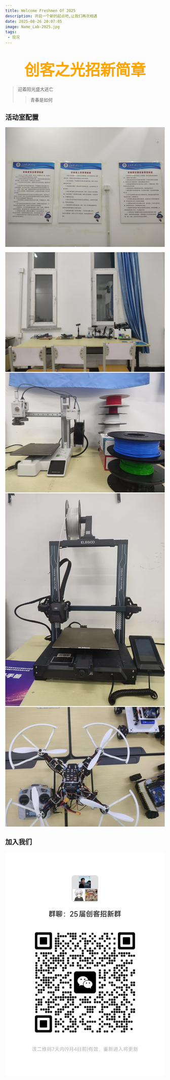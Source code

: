 ```yaml
---
title: Welcome Freshmen Of 2025
description: 开启一个新的起点吧,让我们再次相遇
date: 2025-08-26 20:07:05
image: Name_Lab-2025.jpg
tags: 
 - 现况
---
```

# <center><font face=“仿宋” size="30"  color="orange">创客之光招新简章</font></center>

> 迎着阳光盛大逃亡
>> 青春是如何

## 活动室配置
![规则](Rule_Lab-2025.jpg)

![焊接台](hot_Lab-2025_2.jpg)
![3d打印机-1](3d_Lab-2025_1.jpg)
![3d打印机-2](3d_Lab-2025_2.jpg)
![无人机-1](UAV_Lab-2025_1.jpg)

## 加入我们
![微信](Join_Lab.jpg)
